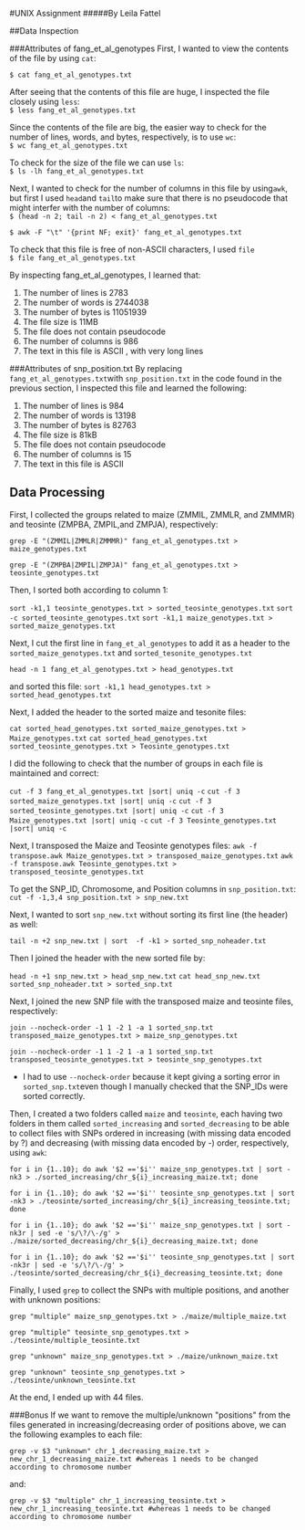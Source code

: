 #UNIX Assignment
#####By Leila Fattel

##Data Inspection

###Attributes of fang\_et\_al\_genotypes
First, I wanted to view the contents of the file by using ````cat````:
````	
$ cat fang_et_al_genotypes.txt
````

After seeing that the contents of this file are huge, I inspected the file closely using ````less````:	
````$ less fang_et_al_genotypes.txt````

Since the contents of the file are big, the easier way to check for the number of lines, words, and bytes, respectively, is to use ````wc````:	
````$ wc fang_et_al_genotypes.txt````	

To check for the size of the file we can use ````ls````:	
````$ ls -lh fang_et_al_genotypes.txt````

Next, I wanted to check for the number of columns in this file by using```awk```, but first I used ````head````and ````tail````to make sure that there is no pseudocode that might interfer with the number of columns:		
````$ (head -n 2; tail -n 2) < fang_et_al_genotypes.txt````

``` $ awk -F "\t" '{print NF; exit}' fang_et_al_genotypes.txt ```	

To check that this file is free of non-ASCII characters, I used ````file````	
````$ file fang_et_al_genotypes.txt````	


By inspecting fang\_et\_al\_genotypes, I learned that:
	
1. The number of lines is 2783	
2. The number of words is 2744038	
3. The number of bytes is 11051939	
4. The file size is 11MB	
5. The file does not contain pseudocode	
6. The number of columns is 986		
7. The text in this file is ASCII	, with very long lines

###Attributes of snp_position.txt
By replacing ````fang_et_al_genotypes.txt````with ````snp_position.txt```` in the code found in the previous section, I inspected this file and learned the following:	

1. The number of lines is 984	
2. The number of words is 13198	
3. The number of bytes is 82763	
4. The file size is 81kB		
5. The file does not contain pseudocode
6. The number of columns is 15		
7. The text in this file is ASCII		


## Data Processing

First, I collected the groups related to maize (ZMMIL, ZMMLR, and ZMMMR) and teosinte (ZMPBA, ZMPIL,and ZMPJA), respectively:

````grep -E "(ZMMIL|ZMMLR|ZMMMR)" fang_et_al_genotypes.txt > maize_genotypes.txt````

```grep -E "(ZMPBA|ZMPIL|ZMPJA)" fang_et_al_genotypes.txt > teosinte_genotypes.txt```



Then, I sorted both according to column 1:


```sort -k1,1 teosinte_genotypes.txt > sorted_teosinte_genotypes.txt```
```sort -c sorted_teosinte_genotypes.txt```
```sort -k1,1 maize_genotypes.txt > sorted_maize_genotypes.txt```

Next, I cut the first line in ````fang_et_al_genotypes```` to add it as a header to the ````sorted_maize_genotypes.txt```` and ````sorted_tesonite_genotypes.txt````

````head -n 1 fang_et_al_genotypes.txt > head_genotypes.txt````

and sorted this file:
````sort -k1,1 head_genotypes.txt > sorted_head_genotypes.txt````

Next, I added the header to the sorted maize and tesonite files:

````cat sorted_head_genotypes.txt sorted_maize_genotypes.txt > Maize_genotypes.txt````
````cat sorted_head_genotypes.txt sorted_teosinte_genotypes.txt > Teosinte_genotypes.txt````

I did the following to check that the number of groups in each file is maintained and correct:

````cut -f 3 fang_et_al_genotypes.txt |sort| uniq -c````
````cut -f 3 sorted_maize_genotypes.txt |sort| uniq -c```` 
````cut -f 3 sorted_teosinte_genotypes.txt |sort| uniq -c````
````cut -f 3 Maize_genotypes.txt |sort| uniq -c````
````cut -f 3 Teosinte_genotypes.txt |sort| uniq -c````

Next, I transposed the Maize and Teosinte genotypes files:
````awk -f transpose.awk Maize_genotypes.txt > transposed_maize_genotypes.txt````
````awk -f transpose.awk Teosinte_genotypes.txt > transposed_teosinte_genotypes.txt````

To get the SNP_ID, Chromosome, and Position columns in  ````snp_position.txt````:
````cut -f -1,3,4 snp_position.txt > snp_new.txt````

Next, I wanted to sort ```snp_new.txt``` without sorting its first line (the header) as well:

````tail -n +2 snp_new.txt | sort  -f -k1 > sorted_snp_noheader.txt````

Then I joined the header with the new sorted file by:

````head -n +1 snp_new.txt > head_snp_new.txt````
````cat head_snp_new.txt sorted_snp_noheader.txt > sorted_snp.txt````

Next, I joined the new SNP file with the transposed maize and teosinte files, respectively:

````join --nocheck-order -1 1 -2 1 -a 1 sorted_snp.txt transposed_maize_genotypes.txt > maize_snp_genotypes.txt ````

````join --nocheck-order -1 1 -2 1 -a 1 sorted_snp.txt transposed_teosinte_genotypes.txt > teosinte_snp_genotypes.txt````

* I had to use ````--nocheck-order```` because it kept giving a sorting error in ````sorted_snp.txt````even though I manually checked that the SNP_IDs were sorted correctly.


Then, I created a two folders called ```maize```  and ```teosinte```, each having two folders in them called ````sorted_increasing```` and ````sorted_decreasing```` to be able to collect files with SNPs ordered in increasing (with missing data encoded by ?) and decreasing (with missing data encoded by -) order, respectively, using ```awk```:
 
 ````for i in {1..10}; do awk '$2 =='$i'' maize_snp_genotypes.txt | sort -nk3 > ./sorted_increasing/chr_${i}_increasing_maize.txt; done````
 
 ````for i in {1..10}; do awk '$2 =='$i'' teosinte_snp_genotypes.txt | sort -nk3 > ./teosinte/sorted_increasing/chr_${i}_increasing_teosinte.txt; done````

````for i in {1..10}; do awk '$2 =='$i'' maize_snp_genotypes.txt | sort -nk3r | sed -e 's/\?/\-/g' > ./maize/sorted_decreasing/chr_${i}_decreasing_maize.txt; done````

````for i in {1..10}; do awk '$2 =='$i'' teosinte_snp_genotypes.txt | sort -nk3r | sed -e 's/\?/\-/g' > ./teosinte/sorted_decreasing/chr_${i}_decreasing_teosinte.txt; done````

Finally, I used ````grep```` to collect the SNPs with multiple positions, and another with unknown positions:

 
````grep "multiple" maize_snp_genotypes.txt > ./maize/multiple_maize.txt````

````grep "multiple" teosinte_snp_genotypes.txt > ./teosinte/multiple_teosinte.txt````

````grep "unknown" maize_snp_genotypes.txt > ./maize/unknown_maize.txt````

````grep "unknown" teosinte_snp_genotypes.txt > ./teosinte/unknown_teosinte.txt````

At the end, I ended up with 44 files.


###Bonus
If we want to remove the multiple/unknown "positions" from the files generated in increasing/decreasing order of positions above, we can the following examples to each file:

````grep -v $3 "unknown" chr_1_decreasing_maize.txt > new_chr_1_decreasing_maize.txt #whereas 1 needs to be changed according to chromosome number````

and: 

````grep -v $3 "multiple" chr_1_increasing_teosinte.txt > new_chr_1_increasing_teosinte.txt #whereas 1 needs to be changed according to chromosome number````



